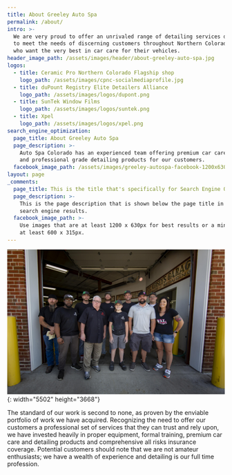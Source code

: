```yaml
---
title: About Greeley Auto Spa
permalink: /about/
intro: >-
  We are very proud to offer an unrivaled range of detailing services designed
  to meet the needs of discerning customers throughout Northern Colorado Area
  who want the very best in car care for their vehicles.
header_image_path: /assets/images/header/about-greeley-auto-spa.jpg
logos:
  - title: Ceramic Pro Northern Colorado Flagship shop
    logo_path: /assets/images/cpnc-socialmediaprofile.jpg
  - title: duPount Registry Elite Detailers Alliance
    logo_path: /assets/images/logos/dupont.png
  - title: SunTek Window Films
    logo_path: /assets/images/logos/suntek.png
  - title: Xpel
    logo_path: /assets/images/logos/xpel.png
search_engine_optimization:
  page_title: About Greeley Auto Spa
  page_description: >-
    Auto Spa Colorado has an experienced team offering premium car care services
    and professional grade detailing products for our customers.
  facebook_image_path: /assets/images/greeley-autospa-facebook-1200x630.png
layout: page
_comments:
  page_title: This is the title that's specifically for Search Engine Optimization.
  page_description: >-
    This is the page description that is shown below the page title in the
    search engine results.
  facebook_image_path: >-
    Use images that are at least 1200 x 630px for best results or a minimum of
    at least 600 x 315px.
---
```


![](/assets/images/-24a6485.jpg){: width="5502" height="3668"}

The standard of our work is second to none, as proven by the enviable portfolio of work we have acquired. Recognizing the need to offer our customers a professional set of services that they can trust and rely upon, we have invested heavily in proper equipment, formal training, premium car care and detailing products and comprehensive all risks insurance coverage. Potential customers should note that we are not amateur enthusiasts; we have a wealth of experience and detailing is our full time profession.